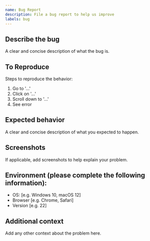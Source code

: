 ```yaml
---
name: Bug Report
description: File a bug report to help us improve
labels: bug
---
```


## Describe the bug
A clear and concise description of what the bug is.

## To Reproduce
Steps to reproduce the behavior:
1. Go to '...'
2. Click on '...'
3. Scroll down to '...'
4. See error

## Expected behavior
A clear and concise description of what you expected to happen.

## Screenshots
If applicable, add screenshots to help explain your problem.

## Environment (please complete the following information):
- OS: [e.g. Windows 10, macOS 12]
- Browser [e.g. Chrome, Safari]
- Version [e.g. 22]

## Additional context
Add any other context about the problem here. 